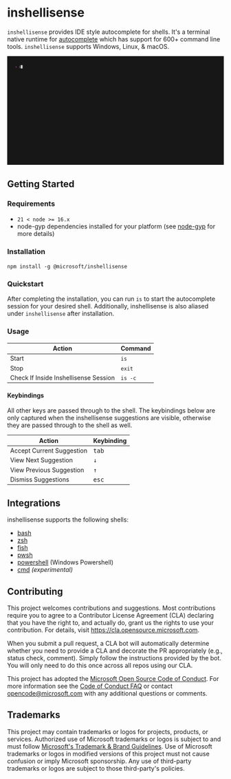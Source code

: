 # inshellisense

`inshellisense` provides IDE style autocomplete for shells. It's a terminal native runtime for [autocomplete](https://github.com/withfig/autocomplete) which has support for 600+ command line tools. `inshellisense` supports Windows, Linux, & macOS.

<p align="center"><img alt="demo of inshellisense working" src="/docs/demo.gif"/></p>

## Getting Started

### Requirements

- `21 < node >= 16.x`
- node-gyp dependencies installed for your platform (see [node-gyp](https://github.com/nodejs/node-gyp) for more details)

### Installation

```shell
npm install -g @microsoft/inshellisense
```

### Quickstart

After completing the installation, you can run `is` to start the autocomplete session for your desired shell. Additionally, inshellisense is also aliased under `inshellisense` after installation.

### Usage

| Action                                | Command |
| ------------------------------------- | ------- |
| Start                                 | `is`    |
| Stop                                  | `exit`  |
| Check If Inside Inshellisense Session | `is -c` |

#### Keybindings

All other keys are passed through to the shell. The keybindings below are only captured when the inshellisense suggestions are visible, otherwise they are passed through to the shell as well.

| Action                    | Keybinding     |
| ------------------------- | -------------- |
| Accept Current Suggestion | <kbd>tab</kbd> |
| View Next Suggestion      | <kbd>↓</kbd>   |
| View Previous Suggestion  | <kbd>↑</kbd>   |
| Dismiss Suggestions       | <kbd>esc</kbd> |

## Integrations

inshellisense supports the following shells:

- [bash](https://www.gnu.org/software/bash/)
- [zsh](https://www.zsh.org/)
- [fish](https://github.com/fish-shell/fish-shell)
- [pwsh](https://github.com/PowerShell/PowerShell)
- [powershell](https://learn.microsoft.com/en-us/powershell/scripting/windows-powershell/starting-windows-powershell) (Windows Powershell)
- [cmd](https://learn.microsoft.com/en-us/windows-server/administration/windows-commands/cmd) _(experimental)_

## Contributing

This project welcomes contributions and suggestions. Most contributions require you to agree to a
Contributor License Agreement (CLA) declaring that you have the right to, and actually do, grant us
the rights to use your contribution. For details, visit https://cla.opensource.microsoft.com.

When you submit a pull request, a CLA bot will automatically determine whether you need to provide
a CLA and decorate the PR appropriately (e.g., status check, comment). Simply follow the instructions
provided by the bot. You will only need to do this once across all repos using our CLA.

This project has adopted the [Microsoft Open Source Code of Conduct](https://opensource.microsoft.com/codeofconduct/).
For more information see the [Code of Conduct FAQ](https://opensource.microsoft.com/codeofconduct/faq/) or
contact [opencode@microsoft.com](mailto:opencode@microsoft.com) with any additional questions or comments.

## Trademarks

This project may contain trademarks or logos for projects, products, or services. Authorized use of Microsoft
trademarks or logos is subject to and must follow
[Microsoft's Trademark & Brand Guidelines](https://www.microsoft.com/en-us/legal/intellectualproperty/trademarks/usage/general).
Use of Microsoft trademarks or logos in modified versions of this project must not cause confusion or imply Microsoft sponsorship.
Any use of third-party trademarks or logos are subject to those third-party's policies.
